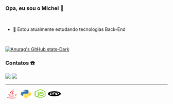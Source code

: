 ### Opa, eu sou o Michel 👋

<br>

- 🌱 Estou atualmente estudando tecnologias Back-End

<br>

[![Anurag's GitHub stats-Dark](https://github-readme-stats.vercel.app/api?username=Miche1Soares&show_icons=true&theme=dark#gh-dark-mode-only)](https://github.com/Miche1Soares/github-readme-stats#gh-dark-mode-only)

### Contatos ☎️

<div> 
  <a href = "mailto:soaresmichelsousa@gmail.com"><img src="https://img.shields.io/badge/-Gmail-%23333?style=for-the-badge&logo=gmail&logoColor=white" target="_blank"></a>
  <a href="https://www.linkedin.com/in/michel-sousa-soares-45583120b/" target="_blank"><img src="https://img.shields.io/badge/-LinkedIn-%230077B5?style=for-the-badge&logo=linkedin&logoColor=white" target="_blank"></a> 
  
</div>

---

<div>
  <img align="center" alt="Java" height="30" width="40" src="https://raw.githubusercontent.com/devicons/devicon/master/icons/java/java-plain.svg">
  <img align="center" alt="Python" height="30" width="40" src="https://raw.githubusercontent.com/devicons/devicon/master/icons/python/python-original.svg">
  <img align="center" alt="Node" height="30" width="40" src="https://raw.githubusercontent.com/devicons/devicon/master/icons/nodejs/nodejs-plain.svg">
  <img align="center" alt="Node" height="30" width="40" src="https://raw.githubusercontent.com/devicons/devicon/master/icons/php/php-plain.svg">
</div>
